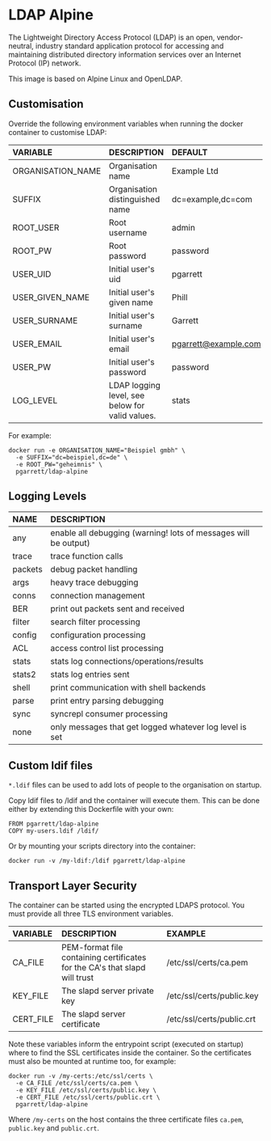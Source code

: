 # LDAP Alpine

The Lightweight Directory Access Protocol (LDAP) is an open, vendor-neutral,
industry standard application protocol for accessing and maintaining
distributed directory information services over an Internet Protocol (IP)
network.

This image is based on Alpine Linux and OpenLDAP.

## Customisation

Override the following environment variables when running the docker container
to customise LDAP:

| VARIABLE | DESCRIPTION | DEFAULT |
| :------- | :---------- | :------ |
| ORGANISATION_NAME | Organisation name | Example Ltd |
| SUFFIX | Organisation distinguished name | dc=example,dc=com |
| ROOT_USER | Root username | admin |
| ROOT_PW | Root password | password |
| USER_UID | Initial user's uid | pgarrett |
| USER_GIVEN_NAME | Initial user's given name | Phill |
| USER_SURNAME | Initial user's surname | Garrett |
| USER_EMAIL | Initial user's email | pgarrett@example.com |
| USER_PW | Initial user's password | password |
| LOG_LEVEL | LDAP logging level, see below for valid values. | stats |

For example:

```
docker run -e ORGANISATION_NAME="Beispiel gmbh" \
  -e SUFFIX="dc=beispiel,dc=de" \
  -e ROOT_PW="geheimnis" \
  pgarrett/ldap-alpine
```

## Logging Levels

| NAME | DESCRIPTION |
| :--- | :---------- |
| any | enable all debugging (warning! lots of messages will be output) |
| trace | trace function calls |
| packets | debug packet handling |
| args | heavy trace debugging |
| conns | connection management |
| BER | print out packets sent and received |
| filter | search filter processing |
| config | configuration processing |
| ACL | access control list processing |
| stats | stats log connections/operations/results |
| stats2 | stats log entries sent |
| shell | print communication with shell backends |
| parse | print entry parsing debugging |
| sync | syncrepl consumer processing |
| none | only messages that get logged whatever log level is set |

## Custom ldif files

`*.ldif` files can be used to add lots of people to the organisation on
startup.

Copy ldif files to /ldif and the container will execute them. This can be
done either by extending this Dockerfile with your own:

```
FROM pgarrett/ldap-alpine
COPY my-users.ldif /ldif/
```

Or by mounting your scripts directory into the container:

```
docker run -v /my-ldif:/ldif pgarrett/ldap-alpine
```

## Transport Layer Security

The container can be started using the encrypted LDAPS protocol. You must
provide all three TLS environment variables.

| VARIABLE | DESCRIPTION | EXAMPLE |
| :------- | :---------- | :------ |
| CA_FILE | PEM-format file containing certificates for the CA's that slapd will trust | /etc/ssl/certs/ca.pem |
| KEY_FILE | The slapd server private key | /etc/ssl/certs/public.key |
| CERT_FILE | The slapd server certificate | /etc/ssl/certs/public.crt |

Note these variables inform the entrypoint script (executed on startup) where
to find the SSL certificates inside the container. So the certificates must
also be mounted at runtime too, for example:

```
docker run -v /my-certs:/etc/ssl/certs \
  -e CA_FILE /etc/ssl/certs/ca.pem \
  -e KEY_FILE /etc/ssl/certs/public.key \
  -e CERT_FILE /etc/ssl/certs/public.crt \
  pgarrett/ldap-alpine
```

Where `/my-certs` on the host contains the three certificate files `ca.pem`,
`public.key` and `public.crt`.
